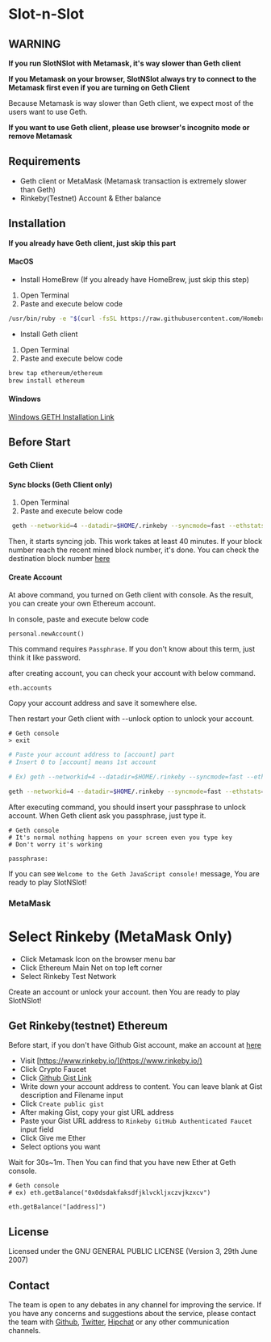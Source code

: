 # Slot-n-Slot

## WARNING
**If you run SlotNSlot with Metamask, it's way slower than Geth client**

**If you Metamask on your browser, SlotNSlot always try to connect to the Metamask first even if you are turning on Geth Client**

Because Metamask is way slower than Geth client, we expect most of the users want to use Geth.

**If you want to use Geth client, please use browser's incognito mode or remove Metamask**

## Requirements
- Geth client or MetaMask (Metamask transaction is extremely slower than Geth)
- Rinkeby(Testnet) Account & Ether balance

## Installation
**If you already have Geth client, just skip this part**

#### MacOS
- Install HomeBrew (If you already have HomeBrew, just skip this step)
1. Open Terminal
2. Paste and execute below code

```bash
/usr/bin/ruby -e "$(curl -fsSL https://raw.githubusercontent.com/Homebrew/install/master/install)"
```

- Install Geth client
1. Open Terminal
2. Paste and execute below code

```bash
brew tap ethereum/ethereum
brew install ethereum
```

#### Windows

[Windows GETH Installation Link](https://github.com/ethereum/go-ethereum/wiki/Installation-instructions-for-Windows)


## Before Start
### Geth Client

#### Sync blocks (Geth Client only)

1. Open Terminal
2. Paste and execute below code

```bash
 geth --networkid=4 --datadir=$HOME/.rinkeby --syncmode=fast --ethstats=geth --cache=512 --ethstats='pepsi:Respect my authoritah!@stats.rinkeby.io' --bootnodes=enode://fda3f6273a0f2da4ac5858d1f52e5afaf9def281121be3d37558c67d4d9ca26c6ad7a0520b2cd7454120fb770e86d5760487c9924b2166e65485f606e56d60fc@51.15.69.144:30303 --rpcapi personal,db,eth,net,web3 --rpc --rpccorsdomain "*"
 ```

Then, it starts syncing job.
This work takes at least 40 minutes. If your block number reach the recent mined block number, it's done.
You can check the destination block number [here](https://www.rinkeby.io/)

#### Create Account
At above command, you turned on Geth client with console.
As the result, you can create your own Ethereum account.

In console, paste and execute below code
```
personal.newAccount()
```

This command requires `Passphrase`.
If you don't know about this term, just think it like password.

after creating account, you can check your account with below command.

```
eth.accounts
```

Copy your account address and save it somewhere else.

Then restart your Geth client with --unlock option to unlock your account.

```
# Geth console
> exit
```

```bash
# Paste your account address to [account] part
# Insert 0 to [account] means 1st account

# Ex) geth --networkid=4 --datadir=$HOME/.rinkeby --syncmode=fast --ethstats=geth --cache=512 --ethstats='pepsi:Respect my authoritah!@stats.rinkeby.io' --bootnodes=enode://fda3f6273a0f2da4ac5858d1f52e5afaf9def281121be3d37558c67d4d9ca26c6ad7a0520b2cd7454120fb770e86d5760487c9924b2166e65485f606e56d60fc@51.15.69.144:30303 --rpcapi personal,db,eth,net,web3 --rpc --rpccorsdomain "*" --unlock 0 console

geth --networkid=4 --datadir=$HOME/.rinkeby --syncmode=fast --ethstats=geth --cache=512 --ethstats='pepsi:Respect my authoritah!@stats.rinkeby.io' --bootnodes=enode://fda3f6273a0f2da4ac5858d1f52e5afaf9def281121be3d37558c67d4d9ca26c6ad7a0520b2cd7454120fb770e86d5760487c9924b2166e65485f606e56d60fc@51.15.69.144:30303 --rpcapi personal,db,eth,net,web3 --rpc --rpccorsdomain "*" --unlock 0 console
```

After executing command, you should insert your passphrase to unlock account.
When Geth client ask you passphrase, just type it.

```
# Geth console
# It's normal nothing happens on your screen even you type key
# Don't worry it's working

passphrase:
```

If you can see `Welcome to the Geth JavaScript console!` message,
You are ready to play SlotNSlot!

### MetaMask
# Select Rinkeby (MetaMask Only)
- Click Metamask Icon on the browser menu bar
- Click Ethereum Main Net on top left corner
- Select Rinkeby Test Network

Create an account or unlock your account. then You are ready to play SlotNSlot!

## Get Rinkeby(testnet) Ethereum

Before start, if you don't have Github Gist account, make an account at [here](https://github.com/join)

- Visit [https://www.rinkeby.io/](https://www.rinkeby.io/)
- Click Crypto Faucet
- Click [Github Gist Link](https://gist.github.com/)
- Write down your account address to content. You can leave blank at Gist description and Filename input
- Click `Create public gist`
- After making Gist, copy your gist URL address
- Paste your Gist URL address to `Rinkeby GitHub Authenticated Faucet` input field
- Click Give me Ether
- Select options you want

Wait for 30s~1m. Then You can find that you have new Ether at Geth console.

```
# Geth console
# ex) eth.getBalance("0x0dsdakfaksdfjklvckljxczvjkzxcv")

eth.getBalance("[address]")
```

## License
Licensed under the GNU GENERAL PUBLIC LICENSE (Version 3, 29th June 2007)

## Contact
The team is open to any debates in any channel for improving the service. If you have any concerns and suggestions about the service, please contact the team with [Github](https://github.com/SlotNSlot/SlotNSlot), [Twitter](https://twitter.com/slotnslot), [Hipchat](https://discord.gg/f97RkQf) or any other communication channels.
